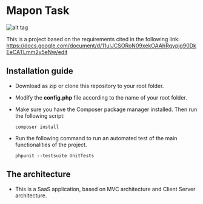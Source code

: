 # Mapon Task


![alt tag](https://cloud.githubusercontent.com/assets/10777626/25569022/ff391a18-2dd3-11e7-82f3-9b43775c6ce2.PNG)

This is a project based on the requirements cited in the following link:
https://docs.google.com/document/d/11uIJCSORoN09xekOAAhRgypjg90DkEeCATLmm2y5eNw/edit


## Installation guide

- Download as zip or clone this repository to your root folder.

- Modify the **config.php** file according to the name of your root folder.

- Make sure you have the Composer package manager installed.
Then run the following script:

    `composer install`

- Run the following command to run an automated test of the main functionalities of the project.

    `phpunit --testsuite UnitTests`


## The architecture

- This is a SaaS application, based on MVC architecture and Client Server architecture.



